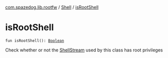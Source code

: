 [com.spazedog.lib.rootfw](../index.md) / [Shell](index.md) / [isRootShell](.)

# isRootShell

`fun isRootShell(): `[`Boolean`](https://kotlinlang.org/api/latest/jvm/stdlib/kotlin/-boolean/index.html)

Check whether or not the [ShellStream](../-shell-stream/index.md) used by this class has root privileges

